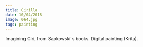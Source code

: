 ```yaml
---
title: Cirilla
date: 10/04/2018
image: 064.jpg
tags: painting
---
```


Imagining Ciri, from Sapkowski's books. Digital painting (Krita).
